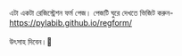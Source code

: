 এটা একটা রেজিস্ট্রেশন ফর্ম পেজ।
পেজটি ঘুরে দেখতে ভিজিট করুন- https://pylabib.github.io/regform/
<br><br>উৎসাহ দিবেন।🙂
